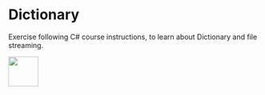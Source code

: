 # Dictionary
Exercise following C# course instructions, to learn about Dictionary and file streaming.

<a>
    <img src="https://cdn.jsdelivr.net/gh/devicons/devicon/icons/csharp/csharp-original.svg" width="60" height="60"/>
<a/>